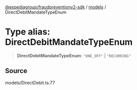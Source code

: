 [@expediagroup/fraudpreventionv2-sdk](../../index.md) / [models](../index.md) / DirectDebitMandateTypeEnum

# Type alias: DirectDebitMandateTypeEnum

> **DirectDebitMandateTypeEnum**: `"ONE_OFF"` \| `"RECURRING"`

## Source

models/DirectDebit.ts:77

